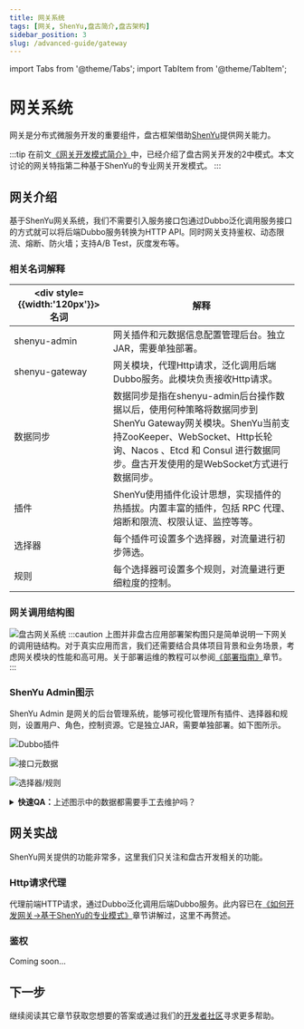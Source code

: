 ```yaml
---
title: 网关系统
tags: [网关, ShenYu,盘古简介,盘古架构]
sidebar_position: 3
slug: /advanced-guide/gateway
---
```


import Tabs from '@theme/Tabs';
import TabItem from '@theme/TabItem';

# 网关系统

网关是分布式微服务开发的重要组件，盘古框架借助[ShenYu](/docs/thanks)提供网关能力。

:::tip
在前文[《网关开发模式简介》](/docs/quick-start/how-to-make-gateway-app)中，已经介绍了盘古网关开发的2中模式。本文讨论的网关特指第二种基于ShenYu的专业网关开发模式。
:::

## 网关介绍
基于ShenYu网关系统，我们不需要引入服务接口包通过Dubbo泛化调用服务接口的方式就可以将后端Dubbo服务转换为HTTP API。同时网关支持鉴权、动态限流、熔断、防火墙；支持A/B Test，灰度发布等。

### 相关名词解释
|<div style={{width:'120px'}}>名词</div> | 解释  
--- | ---
shenyu-admin | 网关插件和元数据信息配置管理后台。独立JAR，需要单独部署。 
shenyu-gateway | 网关模块，代理Http请求，泛化调用后端Dubbo服务。此模块负责接收Http请求。
数据同步 | 数据同步是指在shenyu-admin后台操作数据以后，使用何种策略将数据同步到ShenYu Gateway网关模块。ShenYu当前支持ZooKeeper、WebSocket、Http长轮询、Nacos 、Etcd 和 Consul 进行数据同步。盘古开发使用的是WebSocket方式进行数据同步。
插件 | ShenYu使用插件化设计思想，实现插件的热插拔。内置丰富的插件，包括 RPC 代理、熔断和限流、权限认证、监控等等。
选择器 | 每个插件可设置多个选择器，对流量进行初步筛选。
规则 | 每个选择器可设置多个规则，对流量进行更细粒度的控制。

### 网关调用结构图
![盘古网关系统](/resources/doc/9-pangu-framework-shenyu.png)
:::caution
上图并非盘古应用部署架构图只是简单说明一下网关的调用链结构。对于真实应用而言，我们还需要结合具体项目背景和业务场景，考虑网关模块的性能和高可用。关于部署运维的教程可以参阅[《部署指南》](/docs/deploy-guide)章节。
:::

### ShenYu Admin图示
ShenYu Admin 是网关的后台管理系统，能够可视化管理所有插件、选择器和规则，设置用户、角色，控制资源。它是独立JAR，需要单独部署。如下图所示。
<Tabs>
<TabItem value="img1" label="Dubbo插件">

![Dubbo插件](/resources/doc/12-pangu-framework-shenyu.png)
</TabItem>
<TabItem value="img2" label="接口元数据">

![接口元数据](/resources/doc/11-pangu-framework-shenyu.png)
</TabItem>
<TabItem value="img3" label="选择器/规则">

![选择器/规则](/resources/doc/10-pangu-framework-shenyu.png)
</TabItem>

</Tabs>

<details>
  <summary><b>快速QA：</b>上述图示中的数据都需要手工去维护吗？</summary>
  <div>
不需要。在Dubbo服务实现类的方法上使用注解@ShenyuDubboClient标记，则该接口方法元数据自动上传到ShenYu Admin中，并根据配置自动创建选择器，最终通过同步机制会同步到ShenYu Gateway模块。只有图1的Dubbo插件配置需要手工维护。
  </div>
</details>


## 网关实战
ShenYu网关提供的功能非常多，这里我们只关注和盘古开发相关的功能。

### Http请求代理
代理前端HTTP请求，通过Dubbo泛化调用后端Dubbo服务。此内容已在[《如何开发网关->基于ShenYu的专业模式》](/docs/quick-start/how-to-make-gateway-app/shenyu-based)章节讲解过，这里不再赘述。

### 鉴权
Coming soon...

## 下一步
继续阅读其它章节获取您想要的答案或通过我们的[开发者社区](/docs/community)寻求更多帮助。